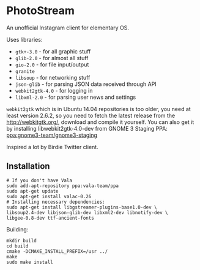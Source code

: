 # PhotoStream

An unofficial Instagram client for elementary OS.

Uses libraries:
* `gtk+-3.0` - for all graphic stuff
* `glib-2.0` - for almost all stuff
* `gio-2.0` - for file input/output
* `granite`
* `libsoup` - for networking stuff
* `json-glib` - for parsing JSON data received through API
* `webkit2gtk-4.0` - for logging in
* `libxml-2.0` - for parsing user news and settings

`webkit2gtk` which is in Ubuntu 14.04 repositories is too older, you need at least version 2.6.2, so you need to fetch the latest release from the http://webkitgtk.org/, download and compile it yourself.
You can also get it by installing libwebkit2gtk-4.0-dev from GNOME 3 Staging PPA: [ppa:gnome3-team/gnome3-staging](https://launchpad.net/~gnome3-team/+archive/ubuntu/gnome3-staging)

Inspired a lot by Birdie Twitter client.

## Installation 

```shell
# If you don't have Vala
sudo add-apt-repository ppa:vala-team/ppa
sudo apt-get update
sudo apt-get install valac-0.26
# Installing necessary dependencies:
sudo apt-get install libgstreamer-plugins-base1.0-dev \
libsoup2.4-dev libjson-glib-dev libxml2-dev libnotify-dev \
libgee-0.8-dev ttf-ancient-fonts
```

Building:

```shell
mkdir build
cd build
cmake -DCMAKE_INSTALL_PREFIX=/usr ../
make
sudo make install
```
